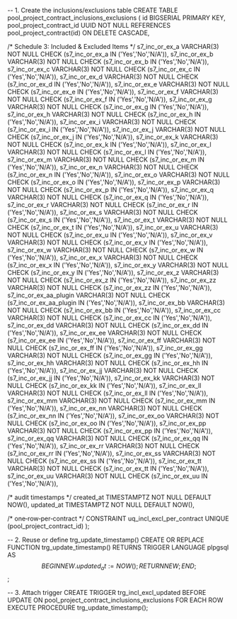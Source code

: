 -- 1. Create the inclusions/exclusions table
CREATE TABLE pool_project_contract_inclusions_exclusions (
  id                          BIGSERIAL PRIMARY KEY,
  pool_project_contract_id    UUID NOT NULL
    REFERENCES pool_project_contract(id)
      ON DELETE CASCADE,

  /* Schedule 3: Included & Excluded Items */
  s7_inc_or_ex_a              VARCHAR(3) NOT NULL CHECK (s7_inc_or_ex_a  IN ('Yes','No','N/A')),
  s7_inc_or_ex_b              VARCHAR(3) NOT NULL CHECK (s7_inc_or_ex_b  IN ('Yes','No','N/A')),
  s7_inc_or_ex_c              VARCHAR(3) NOT NULL CHECK (s7_inc_or_ex_c  IN ('Yes','No','N/A')),
  s7_inc_or_ex_d              VARCHAR(3) NOT NULL CHECK (s7_inc_or_ex_d  IN ('Yes','No','N/A')),
  s7_inc_or_ex_e              VARCHAR(3) NOT NULL CHECK (s7_inc_or_ex_e  IN ('Yes','No','N/A')),
  s7_inc_or_ex_f              VARCHAR(3) NOT NULL CHECK (s7_inc_or_ex_f  IN ('Yes','No','N/A')),
  s7_inc_or_ex_g              VARCHAR(3) NOT NULL CHECK (s7_inc_or_ex_g  IN ('Yes','No','N/A')),
  s7_inc_or_ex_h              VARCHAR(3) NOT NULL CHECK (s7_inc_or_ex_h  IN ('Yes','No','N/A')),
  s7_inc_or_ex_i              VARCHAR(3) NOT NULL CHECK (s7_inc_or_ex_i  IN ('Yes','No','N/A')),
  s7_inc_or_ex_j              VARCHAR(3) NOT NULL CHECK (s7_inc_or_ex_j  IN ('Yes','No','N/A')),
  s7_inc_or_ex_k              VARCHAR(3) NOT NULL CHECK (s7_inc_or_ex_k  IN ('Yes','No','N/A')),
  s7_inc_or_ex_l              VARCHAR(3) NOT NULL CHECK (s7_inc_or_ex_l  IN ('Yes','No','N/A')),
  s7_inc_or_ex_m              VARCHAR(3) NOT NULL CHECK (s7_inc_or_ex_m  IN ('Yes','No','N/A')),
  s7_inc_or_ex_n              VARCHAR(3) NOT NULL CHECK (s7_inc_or_ex_n  IN ('Yes','No','N/A')),
  s7_inc_or_ex_o              VARCHAR(3) NOT NULL CHECK (s7_inc_or_ex_o  IN ('Yes','No','N/A')),
  s7_inc_or_ex_p              VARCHAR(3) NOT NULL CHECK (s7_inc_or_ex_p  IN ('Yes','No','N/A')),
  s7_inc_or_ex_q              VARCHAR(3) NOT NULL CHECK (s7_inc_or_ex_q  IN ('Yes','No','N/A')),
  s7_inc_or_ex_r              VARCHAR(3) NOT NULL CHECK (s7_inc_or_ex_r  IN ('Yes','No','N/A')),
  s7_inc_or_ex_s              VARCHAR(3) NOT NULL CHECK (s7_inc_or_ex_s  IN ('Yes','No','N/A')),
  s7_inc_or_ex_t              VARCHAR(3) NOT NULL CHECK (s7_inc_or_ex_t  IN ('Yes','No','N/A')),
  s7_inc_or_ex_u              VARCHAR(3) NOT NULL CHECK (s7_inc_or_ex_u  IN ('Yes','No','N/A')),
  s7_inc_or_ex_v              VARCHAR(3) NOT NULL CHECK (s7_inc_or_ex_v  IN ('Yes','No','N/A')),
  s7_inc_or_ex_w              VARCHAR(3) NOT NULL CHECK (s7_inc_or_ex_w  IN ('Yes','No','N/A')),
  s7_inc_or_ex_x              VARCHAR(3) NOT NULL CHECK (s7_inc_or_ex_x  IN ('Yes','No','N/A')),
  s7_inc_or_ex_y              VARCHAR(3) NOT NULL CHECK (s7_inc_or_ex_y  IN ('Yes','No','N/A')),
  s7_inc_or_ex_z              VARCHAR(3) NOT NULL CHECK (s7_inc_or_ex_z  IN ('Yes','No','N/A')),
  s7_inc_or_ex_zz             VARCHAR(3) NOT NULL CHECK (s7_inc_or_ex_zz IN ('Yes','No','N/A')),
  s7_inc_or_ex_aa_plugin      VARCHAR(3) NOT NULL CHECK (s7_inc_or_ex_aa_plugin IN ('Yes','No','N/A')),
  s7_inc_or_ex_bb             VARCHAR(3) NOT NULL CHECK (s7_inc_or_ex_bb IN ('Yes','No','N/A')),
  s7_inc_or_ex_cc             VARCHAR(3) NOT NULL CHECK (s7_inc_or_ex_cc IN ('Yes','No','N/A')),
  s7_inc_or_ex_dd             VARCHAR(3) NOT NULL CHECK (s7_inc_or_ex_dd IN ('Yes','No','N/A')),
  s7_inc_or_ex_ee             VARCHAR(3) NOT NULL CHECK (s7_inc_or_ex_ee IN ('Yes','No','N/A')),
  s7_inc_or_ex_ff             VARCHAR(3) NOT NULL CHECK (s7_inc_or_ex_ff IN ('Yes','No','N/A')),
  s7_inc_or_ex_gg             VARCHAR(3) NOT NULL CHECK (s7_inc_or_ex_gg IN ('Yes','No','N/A')),
  s7_inc_or_ex_hh             VARCHAR(3) NOT NULL CHECK (s7_inc_or_ex_hh IN ('Yes','No','N/A')),
  s7_inc_or_ex_jj             VARCHAR(3) NOT NULL CHECK (s7_inc_or_ex_jj IN ('Yes','No','N/A')),
  s7_inc_or_ex_kk             VARCHAR(3) NOT NULL CHECK (s7_inc_or_ex_kk IN ('Yes','No','N/A')),
  s7_inc_or_ex_ll             VARCHAR(3) NOT NULL CHECK (s7_inc_or_ex_ll IN ('Yes','No','N/A')),
  s7_inc_or_ex_mm             VARCHAR(3) NOT NULL CHECK (s7_inc_or_ex_mm IN ('Yes','No','N/A')),
  s7_inc_or_ex_nn             VARCHAR(3) NOT NULL CHECK (s7_inc_or_ex_nn IN ('Yes','No','N/A')),
  s7_inc_or_ex_oo             VARCHAR(3) NOT NULL CHECK (s7_inc_or_ex_oo IN ('Yes','No','N/A')),
  s7_inc_or_ex_pp             VARCHAR(3) NOT NULL CHECK (s7_inc_or_ex_pp IN ('Yes','No','N/A')),
  s7_inc_or_ex_qq             VARCHAR(3) NOT NULL CHECK (s7_inc_or_ex_qq IN ('Yes','No','N/A')),
  s7_inc_or_ex_rr             VARCHAR(3) NOT NULL CHECK (s7_inc_or_ex_rr IN ('Yes','No','N/A')),
  s7_inc_or_ex_ss             VARCHAR(3) NOT NULL CHECK (s7_inc_or_ex_ss IN ('Yes','No','N/A')),
  s7_inc_or_ex_tt             VARCHAR(3) NOT NULL CHECK (s7_inc_or_ex_tt IN ('Yes','No','N/A')),
  s7_inc_or_ex_uu             VARCHAR(3) NOT NULL CHECK (s7_inc_or_ex_uu IN ('Yes','No','N/A')),

  /* audit timestamps */
  created_at                  TIMESTAMPTZ NOT NULL DEFAULT NOW(),
  updated_at                  TIMESTAMPTZ NOT NULL DEFAULT NOW(),

  /* one‐row‐per‐contract */
  CONSTRAINT uq_incl_excl_per_contract UNIQUE (pool_project_contract_id)
);

-- 2. Reuse or define trg_update_timestamp()
CREATE OR REPLACE FUNCTION trg_update_timestamp()
RETURNS TRIGGER LANGUAGE plpgsql AS $$
BEGIN
  NEW.updated_at := NOW();
  RETURN NEW;
END;
$$;

-- 3. Attach trigger
CREATE TRIGGER trg_incl_excl_updated
BEFORE UPDATE ON pool_project_contract_inclusions_exclusions
FOR EACH ROW
EXECUTE PROCEDURE trg_update_timestamp();
